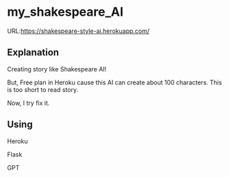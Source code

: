 # my_shakespeare_AI

URL:https://shakespeare-style-ai.herokuapp.com/

## Explanation
Creating story like Shakespeare AI!

But, Free plan in Heroku cause this AI can create about 100 characters. This is too short to read story. 

Now, I try fix it.

## Using
Heroku

Flask

GPT

